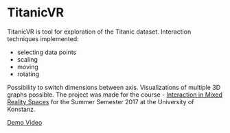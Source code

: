 # TitanicVR
TitanicVR is tool for exploration of the Titanic dataset.
Interaction techniques implemented:
  * selecting data points
  * scaling
  * moving
  * rotating
  
Possibility to switch dimensions between axis. Visualizations of multiple 3D graphs possible.
The project was made for the course - [Interaction in Mixed Reality Spaces](https://lsf.uni-konstanz.de/qisserver/rds;jsessionid=03666D50633E47D98DF7A6295B9A0D9D.vw_lsf_ap3?state=verpublish&status=init&vmfile=no&publishid=57859&moduleCall=webInfo&publishConfFile=webInfo&publishSubDir=veranstaltung) for the Summer Semester 2017 at the University of Konstanz.

[Demo Video](https://www.youtube.com/watch?v=LU0uvqYtUXs&feature=youtu.be)
